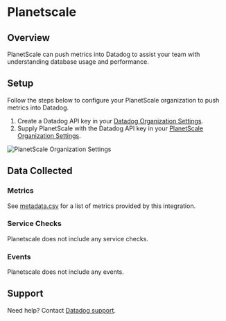 # Planetscale

## Overview

PlanetScale can push metrics into Datadog to assist your team with understanding database usage and performance.

## Setup

Follow the steps below to configure your PlanetScale organization to push metrics into Datadog.

1. Create a Datadog API key in your [Datadog Organization Settings][1].
2. Supply PlanetScale with the Datadog API key in your [PlanetScale Organization Settings][2].

![PlanetScale Organization Settings][3]

## Data Collected

### Metrics

See [metadata.csv][5] for a list of metrics provided by this integration.

### Service Checks

Planetscale does not include any service checks.

### Events

Planetscale does not include any events.

## Support

Need help? Contact [Datadog support][4].

[1]: /organization-settings/api-keys
[2]: https://app.planetscale.com/settings/integrations
[3]: https://raw.githubusercontent.com/DataDog/integrations-extras/master/planetscale/images/planetscale.png
[4]: https://docs.datadoghq.com/help/
[5]: https://github.com/DataDog/integrations-extras/blob/master/planetscale/metadata.csv

